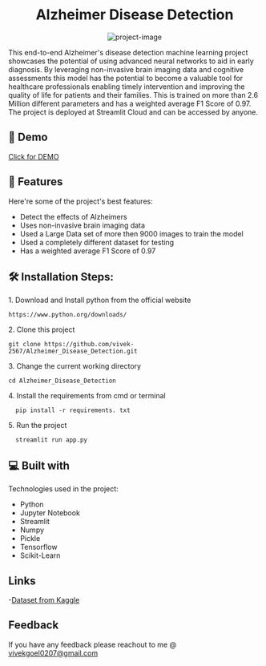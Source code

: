 <h1 align="center" id="title">Alzheimer Disease Detection</h1>

<p align="center"><img src="https://socialify.git.ci/vivek-2567/Alzheimer_Disease_Detection/image?font=Source%20Code%20Pro&amp;name=1&amp;owner=1&amp;pattern=Overlapping%20Hexagons&amp;theme=Auto" alt="project-image"></p>

<p id="description">This end-to-end Alzheimer's disease detection machine learning project showcases the potential of using advanced neural networks to aid in early diagnosis. By leveraging non-invasive brain imaging data and cognitive assessments this model has the potential to become a valuable tool for healthcare professionals enabling timely intervention and improving the quality of life for patients and their families. This is trained on more than 2.6 Million different parameters and has a weighted average F1 Score of 0.97. The project is deployed at Streamlit Cloud and can be accessed by anyone.</p>

<h2></h2>

<h2>🚀 Demo</h2>

[Click for DEMO](https://alzheimerdiseasedetection.streamlit.app)

  
<h2></h2>
<h2>🧐 Features</h2>

Here're some of the project's best features:

*   Detect the effects of Alzheimers
*   Uses non-invasive brain imaging data
*   Used a Large Data set of more then 9000 images to train the model
*   Used a completely different dataset for testing
*   Has a weighted average F1 Score of 0.97

<h2></h2>

<h2>🛠️ Installation Steps:</h2>

<p>1. Download and Install python from the official website</p>

```
https://www.python.org/downloads/
```

<p>2. Clone this project</p>

```
git clone https://github.com/vivek-2567/Alzheimer_Disease_Detection.git
```

<p>3. Change the current working directory</p>

```
cd Alzheimer_Disease_Detection
```

<p>4. Install the requirements from cmd or terminal</p>

```
  pip install -r requirements. txt
```

<p>5. Run the project</p>

```
  streamlit run app.py
```
<h2></h2>
  
<h2>💻 Built with</h2>

Technologies used in the project:

*   Python
*   Jupyter Notebook
*   Streamlit
*   Numpy
*   Pickle
*   Tensorflow
*   Scikit-Learn

## Links
-[Dataset from Kaggle](https://www.kaggle.com/datasets/uraninjo/augmented-alzheimer-mri-dataset)

## Feedback
If you have any feedback please reachout to me @ vivekgoel0207@gmail.com
